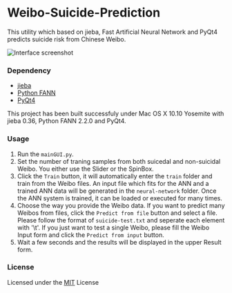 # Weibo-Suicide-Prediction
This utility which based on jieba, Fast Artificial Neural Network and PyQt4 predicts suicide risk from Chinese Weibo.

![Interface screenshot](https://raw.githubusercontent.com/LemonChiu/Weibo-Suicide-Prediction/master/screenshots/predict-file.png)

### Dependency
+ [jieba](https://github.com/fxsjy/jieba)
+ [Python FANN](https://github.com/FutureLinkCorporation/fann2)
+ [PyQt4](http://www.riverbankcomputing.co.uk/software/pyqt/download/)

This project has been built successfuly under Mac OS X 10.10 Yosemite with jieba 0.36, Python FANN 2.2.0 and PyQt4.

### Usage
1. Run the `mainGUI.py`.
2. Set the number of traning samples from both suicedal and non-suicidal Weibo. You either use the Slider or the SpinBox.
3. Click the `Train` button, it will automatically enter the `train` folder and train from the Weibo files. An input file which fits for the ANN and a trained ANN data will be generated in the `neural-network` folder. Once the ANN system is trained, it can be loaded or executed for many times.
4. Choose the way you provide the Weibo data. If you want to predict many Weibos from files, click the `Predict from file` button and select a file. Please follow the format of `suicide-test.txt` and seperate each element with '\t'. If you just want to test a single Weibo, please fill the Weibo Input form and click the `Predict from input` button.
5. Wait a few seconds and the results will be displayed in the upper Result form.

### License
Licensed under the [MIT](https://github.com/LemonChiu/Weibo-Suicde-Prediction/blob/master/LICENSE) License
